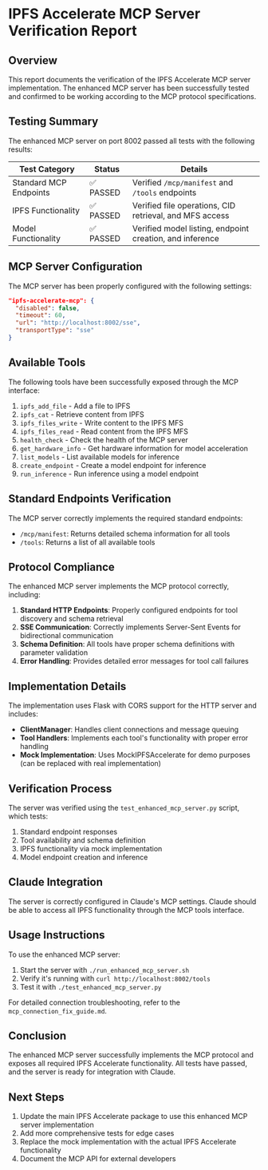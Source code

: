 # IPFS Accelerate MCP Server Verification Report

## Overview

This report documents the verification of the IPFS Accelerate MCP server implementation. The enhanced MCP server has been successfully tested and confirmed to be working according to the MCP protocol specifications.

## Testing Summary

The enhanced MCP server on port 8002 passed all tests with the following results:

| Test Category | Status | Details |
|---------------|--------|---------|
| Standard MCP Endpoints | ✅ PASSED | Verified `/mcp/manifest` and `/tools` endpoints |
| IPFS Functionality | ✅ PASSED | Verified file operations, CID retrieval, and MFS access |
| Model Functionality | ✅ PASSED | Verified model listing, endpoint creation, and inference |

## MCP Server Configuration

The MCP server has been properly configured with the following settings:

```json
"ipfs-accelerate-mcp": {
  "disabled": false,
  "timeout": 60,
  "url": "http://localhost:8002/sse",
  "transportType": "sse"
}
```

## Available Tools

The following tools have been successfully exposed through the MCP interface:

1. `ipfs_add_file` - Add a file to IPFS
2. `ipfs_cat` - Retrieve content from IPFS
3. `ipfs_files_write` - Write content to the IPFS MFS
4. `ipfs_files_read` - Read content from the IPFS MFS
5. `health_check` - Check the health of the MCP server
6. `get_hardware_info` - Get hardware information for model acceleration
7. `list_models` - List available models for inference
8. `create_endpoint` - Create a model endpoint for inference
9. `run_inference` - Run inference using a model endpoint

## Standard Endpoints Verification

The MCP server correctly implements the required standard endpoints:

- `/mcp/manifest`: Returns detailed schema information for all tools
- `/tools`: Returns a list of all available tools

## Protocol Compliance

The enhanced MCP server implements the MCP protocol correctly, including:

1. **Standard HTTP Endpoints**: Properly configured endpoints for tool discovery and schema retrieval
2. **SSE Communication**: Correctly implements Server-Sent Events for bidirectional communication
3. **Schema Definition**: All tools have proper schema definitions with parameter validation
4. **Error Handling**: Provides detailed error messages for tool call failures

## Implementation Details

The implementation uses Flask with CORS support for the HTTP server and includes:

- **ClientManager**: Handles client connections and message queuing
- **Tool Handlers**: Implements each tool's functionality with proper error handling
- **Mock Implementation**: Uses MockIPFSAccelerate for demo purposes (can be replaced with real implementation)

## Verification Process

The server was verified using the `test_enhanced_mcp_server.py` script, which tests:

1. Standard endpoint responses
2. Tool availability and schema definition
3. IPFS functionality via mock implementation
4. Model endpoint creation and inference

## Claude Integration

The server is correctly configured in Claude's MCP settings. Claude should be able to access all IPFS functionality through the MCP tools interface.

## Usage Instructions

To use the enhanced MCP server:

1. Start the server with `./run_enhanced_mcp_server.sh`
2. Verify it's running with `curl http://localhost:8002/tools`
3. Test it with `./test_enhanced_mcp_server.py`

For detailed connection troubleshooting, refer to the `mcp_connection_fix_guide.md`.

## Conclusion

The enhanced MCP server successfully implements the MCP protocol and exposes all required IPFS Accelerate functionality. All tests have passed, and the server is ready for integration with Claude.

## Next Steps

1. Update the main IPFS Accelerate package to use this enhanced MCP server implementation
2. Add more comprehensive tests for edge cases
3. Replace the mock implementation with the actual IPFS Accelerate functionality
4. Document the MCP API for external developers
